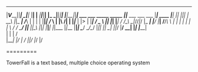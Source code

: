 
 ____ _____  ___    				                   __________
 |___V_____||___|                                     _|__|_  |__|
 |__ _|__|___|__|                                    |_ _|__|_|__|
 |__|__|_|______|      ___      ___   _____   _____    |___|___     ___    ___     ___
      |____|   ____   |___|    |___| |_|___|  |_ __\   |_|_ ___|   /___\   | |     | |
      |__|_|  /_   \  |  |\    /|  | |_|___   | |>  |  |___|      /  _ _\  |_|     |_|
      |____| /  /\__\  \_|_\/\/_|_/  |_ ___|  |____/   |___|     /__/_\  \ | |     | |
      |  | | \  \/  /   \________/   |_|___   |_|\_\   |_|_|     |___|___| |_|___  |_|___
   	  |__|_|  \____/	 \__/\__/    |_|___|  |_| \_|  ||_/	     |__/ \__| |_____| |_____|	
      |    |					                       | /        
      |____|					                       |/
      |_ _/
      |_|/ 
      |_/
      |/ 


=========

TowerFall is a text based, multiple choice operating system
